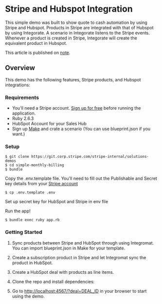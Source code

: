 # Stripe and Hubspot Integration

This simple demo was  built to show quote to cash automation by using Stripe and Hubspot. Products in Stripe are integrated with that of Hubspot by using Integorate. A scenario in Integorate listens to the Stripe events. Whenever a product is created in Stripe, Integorate will create the equivalent product in Hubspot.

This article is published on [note](https://note.com/domo79/n/ne7d8aff1c479).

## Overview

This demo has the following features, Stripe products, and Hubspot integrations:

### Requirements

* You'll need a Stripe account. [Sign up for free](https://dashboard.stripe.com/register) before running the application.
* Ruby 2.6.3
* HubSpot Account for your Sales Hub
* Sign up [Make](https://www.make.com/en?_ga=2.77219927.334397487.1655780516-208306684.1655780516) and crate a scenario (You can use blueprint.json if you want.)

### Setup

```
$ git clone https://git.corp.stripe.com/stripe-internal/solutions-demos
$ cd simple-monthly-billing
$ bundle
```

Copy the .env.template file. You'll need to fill out the Publishable and Secret key details from your [Stripe account](https://dashboard.stripe.com/account/apikeys)

```
$ cp .env.template .env
```

Set up secret key for HubSpot and Stripe in env file

Run the app!
```
$ bundle exec ruby app.rb
```

### Getting Started

1. Sync products between Stripe and HubSpot through using Integromat. You can import blueprint.json in Make for your template.

2. Create a subscription product in Stripe and let Integromat sync the product in HubSpot.

3. Create a HubSpot deal with products as line items.

4. Clone the repo and install dependencies:

5. Go to [http://localhost:4567/?deal=DEAL_ID](http://localhost:4567/?deal=DEAL_ID) in your browser to start using the demo.


